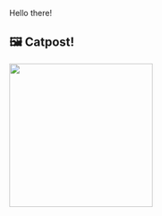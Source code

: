 Hello there!



## 🖼️ Catpost!

<sub>
    <img src="https://cdn2.thecatapi.com/images/abj.jpg" height="256">
</sub>

